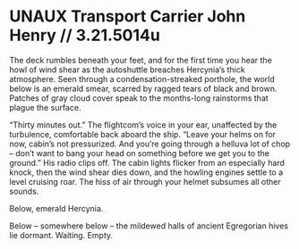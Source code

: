 # UNAUX Transport Carrier John Henry // 3.21.5014u
The deck rumbles beneath your feet, and for the
first time you hear the howl of wind shear as the
autoshuttle breaches Hercynia’s thick atmosphere.
Seen through a condensation-streaked porthole,
the world below is an emerald smear, scarred by
ragged tears of black and brown. Patches of gray
cloud cover speak to the months-long rainstorms
that plague the surface.

“Thirty minutes out.” The flightcom’s voice in your
ear, unaffected by the turbulence, comfortable back
aboard the ship. “Leave your helms on for now,
cabin’s not pressurized. And you’re going through a
helluva lot of chop – don’t want to bang your head
on something before we get you to the ground.”
His radio clips off. The cabin lights flicker from an
especially hard knock, then the wind shear dies
down, and the howling engines settle to a level
cruising roar. The hiss of air through your helmet
subsumes all other sounds.

Below, emerald Hercynia.

Below – somewhere below – the mildewed halls of
ancient Egregorian hives lie dormant. Waiting. Empty.
